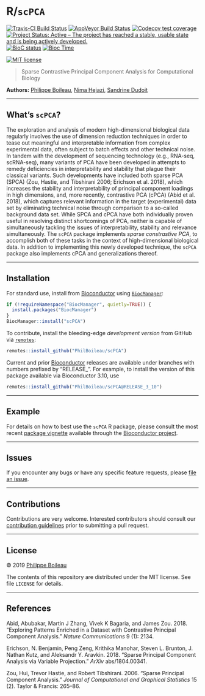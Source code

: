 
<!-- README.md is generated from README.Rmd. Please edit that file -->

# R/`scPCA`

[![Travis-CI Build
Status](https://travis-ci.org/PhilBoileau/scPCA.svg?branch=master)](https://travis-ci.org/PhilBoileau/scPCA)
[![AppVeyor Build
Status](https://ci.appveyor.com/api/projects/status/github/PhilBoileau/scPCA?branch=master&svg=true)](https://ci.appveyor.com/project/PhilBoileau/scPCA/)
[![Codecov test
coverage](https://codecov.io/gh/PhilBoileau/scPCA/branch/master/graph/badge.svg)](https://codecov.io/gh/PhilBoileau/scPCA?branch=master)
[![Project Status: Active – The project has reached a stable, usable
state and is being actively
developed.](https://www.repostatus.org/badges/latest/active.svg)](https://www.repostatus.org/#active)
[![BioC
status](http://www.bioconductor.org/shields/build/release/bioc/scPCA.svg)](https://bioconductor.org/checkResults/release/bioc-LATEST/scPCA)
[![Bioc
Time](http://bioconductor.org/shields/years-in-bioc/scPCA.svg)](https://bioconductor.org/packages/release/bioc/html/scPCA.html)
<!-- [![Bioc Downloads](http://bioconductor.org/shields/downloads/scPCA.svg)](https://bioconductor.org/packages/release/bioc/html/scPCA.html) -->
[![MIT
license](http://img.shields.io/badge/license-MIT-brightgreen.svg)](http://opensource.org/licenses/MIT)

> Sparse Contrastive Principal Component Analysis for Computational
> Biology

**Authors:** [Philippe Boileau](https://pboileau.ca/), [Nima
Hejazi](https://nimahejazi.org), [Sandrine
Dudoit](https://statistics.berkeley.edu/~sandrine/)

-----

## What’s `scPCA`?

The exploration and analysis of modern high-dimensional biological data
regularly involves the use of dimension reduction techniques in order to
tease out meaningful and interpretable information from complex
experimental data, often subject to batch effects and other technical
noise. In tandem with the development of sequencing technology (e.g.,
RNA-seq, scRNA-seq), many variants of PCA have been developed in
attempts to remedy deficiencies in interpretability and stability that
plague their classical variants. Such developments have included both
sparse PCA (SPCA) (Zou, Hastie, and Tibshirani 2006; Erichson et al.
2018), which increases the stability and interpretability of principal
component loadings in high dimensions, and, more recently, contrastive
PCA (cPCA) (Abid et al. 2018), which captures relevant information in
the target (experimental) data set by eliminating technical noise
through comparison to a so-called background data set. While SPCA and
cPCA have both individually proven useful in resolving distinct
shortcomings of PCA, neither is capable of simultaneously tackling the
issues of interpretability, stability and relevance simultaneously. The
`scPCA` package implements *sparse constrastive PCA*, to accomplish both
of these tasks in the context of high-dimensional biological data. In
addition to implementing this newly developed technique, the `scPCA`
package also implements cPCA and generalizations thereof.

-----

## Installation

For standard use, install from
[Bioconductor](https://bioconductor.org/packages/scPCA) using
[`BiocManager`](https://CRAN.R-project.org/package=BiocManager):

``` r
if (!requireNamespace("BiocManager", quietly=TRUE)) {
  install.packages("BiocManager")
}
BiocManager::install("scPCA")
```

To contribute, install the bleeding-edge *development version* from
GitHub via [`remotes`](https://CRAN.R-project.org/package=remotes):

``` r
remotes::install_github("PhilBoileau/scPCA")
```

Current and prior [Bioconductor](https://bioconductor.org) releases are
available under branches with numbers prefixed by “RELEASE\_”. For
example, to install the version of this package available via
Bioconductor 3.10, use

``` r
remotes::install_github("PhilBoileau/scPCA@RELEASE_3_10")
```

-----

## Example

For details on how to best use the `scPCA` R package, please consult the
most recent [package
vignette](https://bioconductor.org/packages/release/bioc/vignettes/scPCA/inst/doc/scpca_intro.html)
available through the [Bioconductor
project](https://bioconductor.org/packages/scPCA).

-----

## Issues

If you encounter any bugs or have any specific feature requests, please
[file an issue](https://github.com/PhilBoileau/scPCA/issues).

-----

## Contributions

Contributions are very welcome. Interested contributors should consult
our [contribution
guidelines](https://github.com/PhilBoileau/scPCA/blob/master/CONTRIBUTING.md)
prior to submitting a pull request.

-----

## License

© 2019 [Philippe Boileau](https://pboileau.ca/)

The contents of this repository are distributed under the MIT license.
See file `LICENSE` for details.

-----

## References

<div id="refs" class="references">

<div id="ref-abid2018exploring">

Abid, Abubakar, Martin J Zhang, Vivek K Bagaria, and James Zou. 2018.
“Exploring Patterns Enriched in a Dataset with Contrastive Principal
Component Analysis.” *Nature Communications* 9 (1): 2134.

</div>

<div id="ref-erichson2018sparse">

Erichson, N. Benjamin, Peng Zeng, Krithika Manohar, Steven L. Brunton,
J. Nathan Kutz, and Aleksandr Y. Aravkin. 2018. “Sparse Principal
Component Analysis via Variable Projection.” *ArXiv* abs/1804.00341.

</div>

<div id="ref-zou2006sparse">

Zou, Hui, Trevor Hastie, and Robert Tibshirani. 2006. “Sparse Principal
Component Analysis.” *Journal of Computational and Graphical Statistics*
15 (2). Taylor & Francis: 265–86.

</div>

</div>
